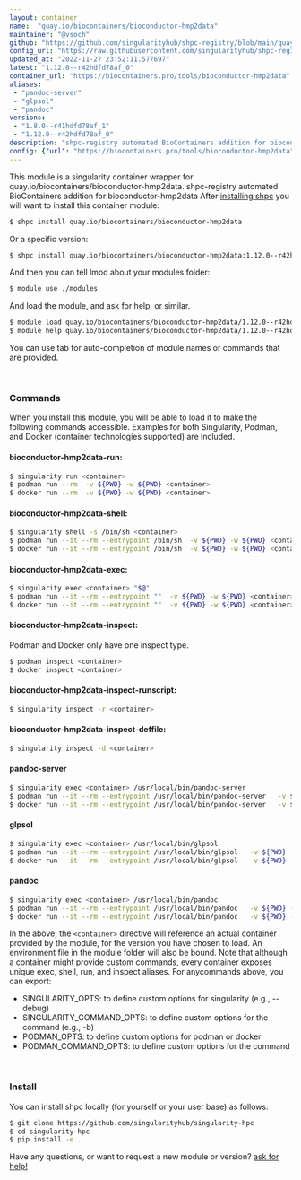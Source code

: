 ```yaml
---
layout: container
name:  "quay.io/biocontainers/bioconductor-hmp2data"
maintainer: "@vsoch"
github: "https://github.com/singularityhub/shpc-registry/blob/main/quay.io/biocontainers/bioconductor-hmp2data/container.yaml"
config_url: "https://raw.githubusercontent.com/singularityhub/shpc-registry/main/quay.io/biocontainers/bioconductor-hmp2data/container.yaml"
updated_at: "2022-11-27 23:52:11.577697"
latest: "1.12.0--r42hdfd78af_0"
container_url: "https://biocontainers.pro/tools/bioconductor-hmp2data"
aliases:
 - "pandoc-server"
 - "glpsol"
 - "pandoc"
versions:
 - "1.8.0--r41hdfd78af_1"
 - "1.12.0--r42hdfd78af_0"
description: "shpc-registry automated BioContainers addition for bioconductor-hmp2data"
config: {"url": "https://biocontainers.pro/tools/bioconductor-hmp2data", "maintainer": "@vsoch", "description": "shpc-registry automated BioContainers addition for bioconductor-hmp2data", "latest": {"1.12.0--r42hdfd78af_0": "sha256:00654c1b7b8822b2fdc48aadfa1f5416621dab96b35e8c396038f3b3039b2cb4"}, "tags": {"1.8.0--r41hdfd78af_1": "sha256:e666d9b5e01e13860a6793f8e6b20f988b27da681366b6114d3f4a8cd8512a6e", "1.12.0--r42hdfd78af_0": "sha256:00654c1b7b8822b2fdc48aadfa1f5416621dab96b35e8c396038f3b3039b2cb4"}, "docker": "quay.io/biocontainers/bioconductor-hmp2data", "aliases": {"pandoc-server": "/usr/local/bin/pandoc-server", "glpsol": "/usr/local/bin/glpsol", "pandoc": "/usr/local/bin/pandoc"}}
---
```


This module is a singularity container wrapper for quay.io/biocontainers/bioconductor-hmp2data.
shpc-registry automated BioContainers addition for bioconductor-hmp2data
After [installing shpc](#install) you will want to install this container module:


```bash
$ shpc install quay.io/biocontainers/bioconductor-hmp2data
```

Or a specific version:

```bash
$ shpc install quay.io/biocontainers/bioconductor-hmp2data:1.12.0--r42hdfd78af_0
```

And then you can tell lmod about your modules folder:

```bash
$ module use ./modules
```

And load the module, and ask for help, or similar.

```bash
$ module load quay.io/biocontainers/bioconductor-hmp2data/1.12.0--r42hdfd78af_0
$ module help quay.io/biocontainers/bioconductor-hmp2data/1.12.0--r42hdfd78af_0
```

You can use tab for auto-completion of module names or commands that are provided.

<br>

### Commands

When you install this module, you will be able to load it to make the following commands accessible.
Examples for both Singularity, Podman, and Docker (container technologies supported) are included.

#### bioconductor-hmp2data-run:

```bash
$ singularity run <container>
$ podman run --rm  -v ${PWD} -w ${PWD} <container>
$ docker run --rm  -v ${PWD} -w ${PWD} <container>
```

#### bioconductor-hmp2data-shell:

```bash
$ singularity shell -s /bin/sh <container>
$ podman run --it --rm --entrypoint /bin/sh  -v ${PWD} -w ${PWD} <container>
$ docker run --it --rm --entrypoint /bin/sh  -v ${PWD} -w ${PWD} <container>
```

#### bioconductor-hmp2data-exec:

```bash
$ singularity exec <container> "$@"
$ podman run --it --rm --entrypoint ""  -v ${PWD} -w ${PWD} <container> "$@"
$ docker run --it --rm --entrypoint ""  -v ${PWD} -w ${PWD} <container> "$@"
```

#### bioconductor-hmp2data-inspect:

Podman and Docker only have one inspect type.

```bash
$ podman inspect <container>
$ docker inspect <container>
```

#### bioconductor-hmp2data-inspect-runscript:

```bash
$ singularity inspect -r <container>
```

#### bioconductor-hmp2data-inspect-deffile:

```bash
$ singularity inspect -d <container>
```


#### pandoc-server

```bash
$ singularity exec <container> /usr/local/bin/pandoc-server
$ podman run --it --rm --entrypoint /usr/local/bin/pandoc-server   -v ${PWD} -w ${PWD} <container> -c " $@"
$ docker run --it --rm --entrypoint /usr/local/bin/pandoc-server   -v ${PWD} -w ${PWD} <container> -c " $@"
```


#### glpsol

```bash
$ singularity exec <container> /usr/local/bin/glpsol
$ podman run --it --rm --entrypoint /usr/local/bin/glpsol   -v ${PWD} -w ${PWD} <container> -c " $@"
$ docker run --it --rm --entrypoint /usr/local/bin/glpsol   -v ${PWD} -w ${PWD} <container> -c " $@"
```


#### pandoc

```bash
$ singularity exec <container> /usr/local/bin/pandoc
$ podman run --it --rm --entrypoint /usr/local/bin/pandoc   -v ${PWD} -w ${PWD} <container> -c " $@"
$ docker run --it --rm --entrypoint /usr/local/bin/pandoc   -v ${PWD} -w ${PWD} <container> -c " $@"
```



In the above, the `<container>` directive will reference an actual container provided
by the module, for the version you have chosen to load. An environment file in the
module folder will also be bound. Note that although a container
might provide custom commands, every container exposes unique exec, shell, run, and
inspect aliases. For anycommands above, you can export:

 - SINGULARITY_OPTS: to define custom options for singularity (e.g., --debug)
 - SINGULARITY_COMMAND_OPTS: to define custom options for the command (e.g., -b)
 - PODMAN_OPTS: to define custom options for podman or docker
 - PODMAN_COMMAND_OPTS: to define custom options for the command

<br>

### Install

You can install shpc locally (for yourself or your user base) as follows:

```bash
$ git clone https://github.com/singularityhub/singularity-hpc
$ cd singularity-hpc
$ pip install -e .
```

Have any questions, or want to request a new module or version? [ask for help!](https://github.com/singularityhub/singularity-hpc/issues)